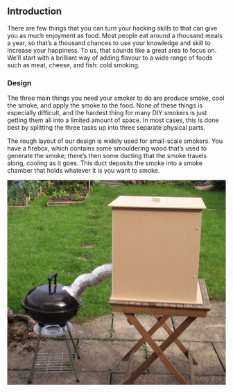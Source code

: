 ## Introduction

There are few things that you can turn your hacking skills to that can give you as much enjoyment as food. Most people eat around a thousand meals a year, so that’s a thousand chances to use your knowledge and skill to increase your happiness. To us, that sounds like a great area to focus on. We’ll start with a brilliant way of adding flavour to a wide range of foods such as meat, cheese, and fish: cold smoking. 

### Design

The three main things you need your smoker to do are produce smoke, cool the smoke, and apply the smoke to the food. None of these things is especially difficult, and the hardest thing for many DIY smokers is just getting them all into a limited amount of space. In most cases, this is done best by splitting the three tasks up into three separate physical parts.

The rough layout of our design is widely used for small-scale smokers. You have a firebox, which contains some smouldering wood that’s used to generate the smoke; there’s then some ducting that the smoke travels along, cooling as it goes. This duct deposits the smoke into a smoke chamber that holds whatever it is you want to smoke. 

![smoker](images/smoker1.jpg)

